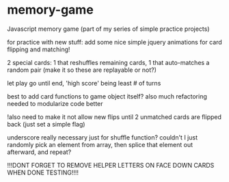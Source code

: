 memory-game
===========

Javascript memory game (part of my series of simple practice projects)


for practice with new stuff: add some nice simple jquery animations for card flipping and matching!


2 special cards: 1 that reshuffles remaining cards, 1 that auto-matches a random pair (make it so these are replayable or not?)

let play go until end, 'high score' being least # of turns



best to add card functions to game object itself?
also much refactoring needed to modularize code better

!also need to make it not allow new flips until 2 unmatched cards are flipped back (just set a simple flag)


underscore really necessary just for shuffle function?
couldn't I just randomly pick an element from array, then splice that element out afterward, and repeat?




!!!DONT FORGET TO REMOVE HELPER LETTERS ON FACE DOWN CARDS WHEN DONE TESTING!!!!
